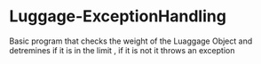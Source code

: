 # Luggage-ExceptionHandling
Basic program that checks the weight of the Luaggage Object and detremines if it is in the limit , if it is not it throws an exception
